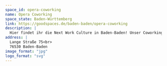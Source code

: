 ```yaml
---
space_id: opera-coworking
name: Opera Coworking
space_state: Baden-Württemberg
link: https://goodspaces.de/baden-baden/opera-coworking
description: |
  Hier findet ihr die Next Work Culture in Baden-Baden! Unser Coworking Space befindet sich in einer wunderschönen Jugendstilvilla und lässt keine Wünsche an eine gute Arbeitsumgebung offen: moderne Einrichtung, beste technische Infrastruktur, vollausgestattete Meetingräume sowie abwechslungsreiche Arbeits- und Community-Bereiche, in die ihr euch je nach Bedarf gemeinsam oder alleine zurückziehen könnt.
address: |
  Lange Straße 75<br>
  76530 Baden-Baden
image_format: "jpg"
logo_format: "svg"
---
```

